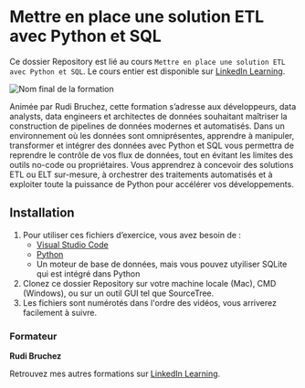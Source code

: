 # Mettre en place une solution ETL avec Python et SQL

Ce dossier Repository est lié au cours `Mettre en place une solution ETL avec Python et SQL`. Le cours entier est disponible sur [LinkedIn Learning][lil-course-url].

![Nom final de la formation][lil-thumbnail-url] 

Animée par Rudi Bruchez, cette formation s’adresse aux développeurs, data analysts, data engineers et architectes de données souhaitant maîtriser la construction de pipelines de données modernes et automatisés. Dans un environnement où les données sont omniprésentes, apprendre à manipuler, transformer et intégrer des données avec Python et SQL vous permettra de reprendre le contrôle de vos flux de données, tout en évitant les limites des outils no-code ou propriétaires. Vous apprendrez à concevoir des solutions ETL ou ELT sur-mesure, à orchestrer des traitements automatisés et à exploiter toute la puissance de Python pour accélérer vos développements.		

## Installation

1. Pour utiliser ces fichiers d’exercice, vous avez besoin de : 
   - [Visual Studio Code](https://code.visualstudio.com/) 
   - [Python](https://www.python.org/)
   - Un moteur de base de données, mais vous pouvez utyiliser SQLite qui est intégré dans Python 
2. Clonez ce dossier Repository sur votre machine locale (Mac), CMD (Windows), ou sur un outil GUI tel que SourceTree. 
3. Les fichiers sont numérotés dans l'ordre des vidéos, vous arriverez facilement à suivre.

### Formateur

**Rudi Bruchez** 

Retrouvez mes autres formations sur [LinkedIn Learning][lil-URL-trainer].

[0]: # (Replace these placeholder URLs with actual course URLs)
[lil-course-url]: https://www.linkedin.com
[lil-thumbnail-url]: https://media.licdn.com/dms/image/v2/D4E0DAQG0eDHsyOSqTA/learning-public-crop_675_1200/B4EZVdqqdwHUAY-/0/1741033220778?e=2147483647&v=beta&t=FxUDo6FA8W8CiFROwqfZKL_mzQhYx9loYLfjN-LNjgA
[lil-URL-trainer]: https://www.linkedin.com/learning/instructors/rudi-bruchez

[1]: # (End of FR-Instruction ###############################################################################################)
